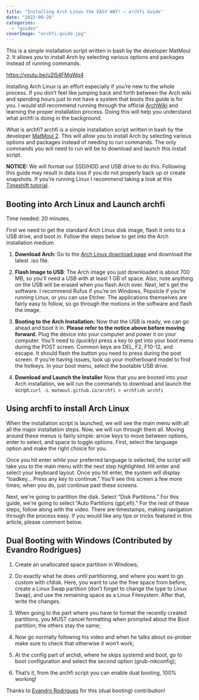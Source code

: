 ```yaml
---
title: "Installing Arch Linux the EASY WAY! – archfi Guide"
date: "2022-09-26"
categories: 
  - "guides"
coverImage: "archfi-guide.jpg"
---
```


This is a simple installation script written in bash by the developer MatMoul 2. It allows you to install Arch by selecting various options and packages instead of running commands.

https://youtu.be/u2l54FMgWq4

Installing Arch Linux is an effort especially if you’re new to the whole process. If you don’t feel like jumping back and forth between the Arch wiki and spending hours just to not have a system that boots this guide is for you. I would still recommend running through the official [ArchWiki](https://wiki.archlinux.org/index.php/installation_guide?ref=techhut.tv) and learning the proper installation process. Doing this will help you understand what archfi is doing in the background.

What is archfi? archfi is a simple installation script written in bash by the developer [MatMoul 2](https://github.com/MatMoul?ref=techhut.tv). This will allow you to install Arch by selecting various options and packages instead of needing to run commands. The only commands you will need to run will be to download and launch this install script.

**NOTICE:** We will format our SSD/HDD and USB drive to do this. Following this guide may result in data loss if you do not properly back up or create snapshots. If you’re running Linux I recommend taking a look at this [Timeshift tutorial](https://techhut.tv/installing-arch-linux-the-easy-way-archfi-guide/https://techhut-media.ghost.io/post/2020/09/backup-and-restore-linux-timeshift/?ref=techhut.tv).

## Booting into Arch Linux and Launch archfi

Time needed: 20 minutes.

First we need to get the standard Arch Linux disk image, flash it onto to a USB drive, and boot in. Follow the steps below to get into the Arch installation medium.

1. **Download Arch**: Go to the [Arch Linux download page](https://archlinux.org/download/?ref=techhut.tv) and download the latest .iso file.

3. **Flash Image to USB**: The Arch image you just downloaded is about 700 MB, so you’ll need a USB with at least 1 GB of space. Also, note anything on the USB will be erased when you flash Arch over. Next, let's get the software. I recommend Rufus if you’re on Windows, Popsicle if you’re running Linux, or you can use Etcher. The applications themselves are fairly easy to follow, so go through the motions in the software and flash the image.

5. **Booting to the Arch Installation:** Now that the USB is ready, we can go ahead and boot it in. **Please refer to the notice above before moving forward.** Plug the device into your computer and power it on your computer. You’ll need to _(quickly)_ press a key to get into your boot menu during the POST screen. Common keys are DEL, F2, F10-12, and escape. It should flash the button you need to press during the post screen. If you’re having issues, look up your motherboard model to find the hotkeys. In your boot menu, select the bootable USB drive.

7. **Download and Launch the Installer** Now that you are booted into your Arch installation, we will run the commands to download and launch the script.`curl -L matmoul.github.io/archfi > archfish archfi`

## Using archfi to install Arch Linux

When the installation script is launched, we will see the main menu with all all the major installation steps. Now, we will run through them all. Moving around these menus is fairly simple: arrow keys to move between options, enter to select, and space to toggle options. First, select the language option and make the right choice for you.

Once you hit enter while your preferred language is selected, the script will take you to the main menu with the next step highlighted. Hit enter and select your keyboard layout. Once you hit enter, the system will display “loadkey… Press any key to continue.” You’ll see this screen a few more times; when you do, just continue past these screens.

Next, we're going to partition the disk. Select “Disk Partitions.” For this guide, we're going to select “Auto Partitions (gpt,efi).” For the rest of these steps, follow along with the video. There are timestamps, making navigation through the process easy. If you would like any tips or tricks featured in this article, please comment below.

## Dual Booting with Windows (Contributed by Evandro Rodrigues)

1. Create an unallocated space partition in Windows;

3. Do exactly what he does until partitioning, and where you want to go custom with cfdisk. Here, you want to use the free space from before, create a Linux Swap partition (don’t forget to change the type to Linux Swap), and use the remaining space as a Linux Filesystem. After that, write the changes.

5. When going to the part where you have to format the recently created partitions, you MUST cancel formatting when prompted about the Boot partition; the others stay the same;

7. Now go normally following his video and when he talks about os-prober make sure to check that otherwise it won’t work;

9. At the config part of archdi, where he skips systemd and boot, go to boot configuration and select the second option (grub-mkconfig);

11. That’s it, from the archfi script you can enable dual booting, 100% working!

Thanks to [Evandro Rodrigues](https://www.youtube.com/channel/UC8a6ftqjy3NmVbliKCrR7WQ?ref=techhut.tv) for this (dual booting) contribution!

